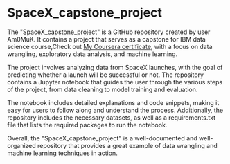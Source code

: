 # SpaceX_capstone_project

The "SpaceX_capstone_project" is a GitHub repository created by user Am0MuK. It contains a project that serves as a capstone for IBM data science course,Check out [My Coursera certificate](https://coursera.org/share/9f9f2079a90c76bac52f1b4ca26a3cb4), with a focus on data wrangling, exploratory data analysis, and machine learning.

The project involves analyzing data from SpaceX launches, with the goal of predicting whether a launch will be successful or not. The repository contains a Jupyter notebook that guides the user through the various steps of the project, from data cleaning to model training and evaluation.

The notebook includes detailed explanations and code snippets, making it easy for users to follow along and understand the process. Additionally, the repository includes the necessary datasets, as well as a requirements.txt file that lists the required packages to run the notebook.

Overall, the "SpaceX_capstone_project" is a well-documented and well-organized repository that provides a great example of data wrangling and machine learning techniques in action.
